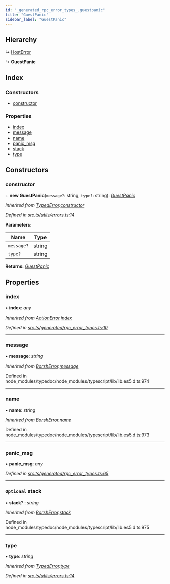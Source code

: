 ```yaml
---
id: "_generated_rpc_error_types_.guestpanic"
title: "GuestPanic"
sidebar_label: "GuestPanic"
---
```


## Hierarchy

  ↳ [HostError](_generated_rpc_error_types_.hosterror.md)

  ↳ **GuestPanic**

## Index

### Constructors

* [constructor](_generated_rpc_error_types_.guestpanic.md#constructor)

### Properties

* [index](_generated_rpc_error_types_.guestpanic.md#index)
* [message](_generated_rpc_error_types_.guestpanic.md#message)
* [name](_generated_rpc_error_types_.guestpanic.md#name)
* [panic_msg](_generated_rpc_error_types_.guestpanic.md#panic_msg)
* [stack](_generated_rpc_error_types_.guestpanic.md#optional-stack)
* [type](_generated_rpc_error_types_.guestpanic.md#type)

## Constructors

###  constructor

\+ **new GuestPanic**(`message?`: string, `type?`: string): *[GuestPanic](_generated_rpc_error_types_.guestpanic.md)*

*Inherited from [TypedError](_utils_errors_.typederror.md).[constructor](_utils_errors_.typederror.md#constructor)*

*Defined in [src.ts/utils/errors.ts:14](https://github.com/nearprotocol/nearlib/blob/de49029/src.ts/utils/errors.ts#L14)*

**Parameters:**

Name | Type |
------ | ------ |
`message?` | string |
`type?` | string |

**Returns:** *[GuestPanic](_generated_rpc_error_types_.guestpanic.md)*

## Properties

###  index

• **index**: *any*

*Inherited from [ActionError](_generated_rpc_error_types_.actionerror.md).[index](_generated_rpc_error_types_.actionerror.md#index)*

*Defined in [src.ts/generated/rpc_error_types.ts:10](https://github.com/nearprotocol/nearlib/blob/de49029/src.ts/generated/rpc_error_types.ts#L10)*

___

###  message

• **message**: *string*

*Inherited from [BorshError](_utils_serialize_.borsherror.md).[message](_utils_serialize_.borsherror.md#message)*

Defined in node_modules/typedoc/node_modules/typescript/lib/lib.es5.d.ts:974

___

###  name

• **name**: *string*

*Inherited from [BorshError](_utils_serialize_.borsherror.md).[name](_utils_serialize_.borsherror.md#name)*

Defined in node_modules/typedoc/node_modules/typescript/lib/lib.es5.d.ts:973

___

###  panic_msg

• **panic_msg**: *any*

*Defined in [src.ts/generated/rpc_error_types.ts:65](https://github.com/nearprotocol/nearlib/blob/de49029/src.ts/generated/rpc_error_types.ts#L65)*

___

### `Optional` stack

• **stack**? : *string*

*Inherited from [BorshError](_utils_serialize_.borsherror.md).[stack](_utils_serialize_.borsherror.md#optional-stack)*

Defined in node_modules/typedoc/node_modules/typescript/lib/lib.es5.d.ts:975

___

###  type

• **type**: *string*

*Inherited from [TypedError](_utils_errors_.typederror.md).[type](_utils_errors_.typederror.md#type)*

*Defined in [src.ts/utils/errors.ts:14](https://github.com/nearprotocol/nearlib/blob/de49029/src.ts/utils/errors.ts#L14)*
